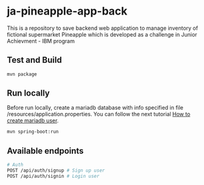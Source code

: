 # ja-pineapple-app-back

This is a repository to save backend web application to manage inventory of fictional supermarket Pineapple which is developed as a challenge in Junior Achievment - IBM program

## Test and Build

```bash
mvn package
```

## Run locally
Before run locally, create a mariadb database with info specified in file /resources/application.properties. You can follow the next tutorial [How to create mariadb user](https://phoenixnap.com/kb/how-to-create-mariadb-user-grant-privileges).
```bash
mvn spring-boot:run
```

## Available endpoints

```bash
# Auth
POST /api/auth/signup # Sign up user
POST /api/auth/signin # Login user
```
